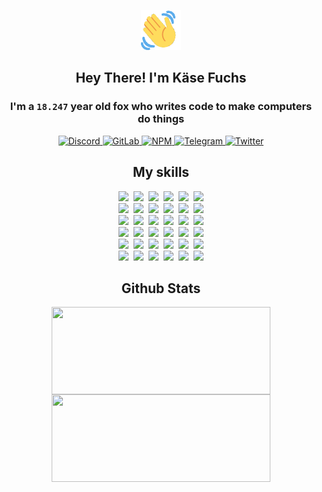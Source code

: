 <div><p align=center><img src=./resources/images/wave.gif width=64px height=64px></p><h2 align=center>Hey There! I'm Käse Fuchs</h2><h3 align=center>I'm a <code>18.247</code> year old fox who writes code to make computers do things</h3><p align=center><a href=https://discord.com/users/507526681125322772><img alt=Discord src="https://img.shields.io/badge/Discord-5865F2?logo=discord&logoColor=white&style=flat-square#9427e0524daec69938326ef470e01509"> </a><a href=https://gitlab.com/kasefuchs><img alt=GitLab src="https://img.shields.io/badge/GitLab-330F63?logo=gitlab&logoColor=white&style=flat-square#9427e0524daec69938326ef470e01509"> </a><a href=https://npmjs.com/~kasefuchs><img alt=NPM src="https://img.shields.io/badge/NPM-CB3837?logo=npm&logoColor=white&style=flat-square#9427e0524daec69938326ef470e01509"> </a><a href=https://t.me/kasefuchs><img alt=Telegram src="https://img.shields.io/badge/Telegram-2CA5E0?logo=telegram&logoColor=white&style=flat-square#9427e0524daec69938326ef470e01509"> </a><a href=https://twitter.com/kasefuchs><img alt=Twitter src="https://img.shields.io/badge/Twitter-1DA1F2?logo=twitter&logoColor=white&style=flat-square#9427e0524daec69938326ef470e01509"></a></p><h2 align=center>My skills</h2><p align=center><a href=https://aws.amazon.com/ ><picture><source srcset="https://skillicons.dev/icons?i=aws&theme=dark#9427e0524daec69938326ef470e01509" media="(prefers-color-scheme: dark)"><source srcset="https://skillicons.dev/icons?i=aws&theme=light#9427e0524daec69938326ef470e01509" media="(prefers-color-scheme: light), (prefers-color-scheme: no-preference)"><img src="https://skillicons.dev/icons?i=aws&theme=light#9427e0524daec69938326ef470e01509"></picture></a>&nbsp;&nbsp;<a href=https://en.wikipedia.org/wiki/Bash_(Unix_shell)><picture><source srcset="https://skillicons.dev/icons?i=bash&theme=dark#9427e0524daec69938326ef470e01509" media="(prefers-color-scheme: dark)"><source srcset="https://skillicons.dev/icons?i=bash&theme=light#9427e0524daec69938326ef470e01509" media="(prefers-color-scheme: light), (prefers-color-scheme: no-preference)"><img src="https://skillicons.dev/icons?i=bash&theme=light#9427e0524daec69938326ef470e01509"></picture></a>&nbsp;&nbsp;<a href=https://discord.com/developers/docs><picture><source srcset="https://skillicons.dev/icons?i=bots&theme=dark#9427e0524daec69938326ef470e01509" media="(prefers-color-scheme: dark)"><source srcset="https://skillicons.dev/icons?i=bots&theme=light#9427e0524daec69938326ef470e01509" media="(prefers-color-scheme: light), (prefers-color-scheme: no-preference)"><img src="https://skillicons.dev/icons?i=bots&theme=light#9427e0524daec69938326ef470e01509"></picture></a>&nbsp;&nbsp;<a href=https://www.cloudflare.com/ ><picture><source srcset="https://skillicons.dev/icons?i=cloudflare&theme=dark#9427e0524daec69938326ef470e01509" media="(prefers-color-scheme: dark)"><source srcset="https://skillicons.dev/icons?i=cloudflare&theme=light#9427e0524daec69938326ef470e01509" media="(prefers-color-scheme: light), (prefers-color-scheme: no-preference)"><img src="https://skillicons.dev/icons?i=cloudflare&theme=light#9427e0524daec69938326ef470e01509"></picture></a>&nbsp;&nbsp;<a href=https://en.wikipedia.org/wiki/CSS><picture><source srcset="https://skillicons.dev/icons?i=css&theme=dark#9427e0524daec69938326ef470e01509" media="(prefers-color-scheme: dark)"><source srcset="https://skillicons.dev/icons?i=css&theme=light#9427e0524daec69938326ef470e01509" media="(prefers-color-scheme: light), (prefers-color-scheme: no-preference)"><img src="https://skillicons.dev/icons?i=css&theme=light#9427e0524daec69938326ef470e01509"></picture></a>&nbsp;&nbsp;<a href=https://www.docker.com/ ><picture><source srcset="https://skillicons.dev/icons?i=docker&theme=dark#9427e0524daec69938326ef470e01509" media="(prefers-color-scheme: dark)"><source srcset="https://skillicons.dev/icons?i=docker&theme=light#9427e0524daec69938326ef470e01509" media="(prefers-color-scheme: light), (prefers-color-scheme: no-preference)"><img src="https://skillicons.dev/icons?i=docker&theme=light#9427e0524daec69938326ef470e01509"></picture></a><br><a href=https://www.electronjs.org/ ><picture><source srcset="https://skillicons.dev/icons?i=electron&theme=dark#9427e0524daec69938326ef470e01509" media="(prefers-color-scheme: dark)"><source srcset="https://skillicons.dev/icons?i=electron&theme=light#9427e0524daec69938326ef470e01509" media="(prefers-color-scheme: light), (prefers-color-scheme: no-preference)"><img src="https://skillicons.dev/icons?i=electron&theme=light#9427e0524daec69938326ef470e01509"></picture></a>&nbsp;&nbsp;<a href=https://expressjs.com/ ><picture><source srcset="https://skillicons.dev/icons?i=express&theme=dark#9427e0524daec69938326ef470e01509" media="(prefers-color-scheme: dark)"><source srcset="https://skillicons.dev/icons?i=express&theme=light#9427e0524daec69938326ef470e01509" media="(prefers-color-scheme: light), (prefers-color-scheme: no-preference)"><img src="https://skillicons.dev/icons?i=express&theme=light#9427e0524daec69938326ef470e01509"></picture></a>&nbsp;&nbsp;<a href=https://www.figma.com/ ><picture><source srcset="https://skillicons.dev/icons?i=figma&theme=dark#9427e0524daec69938326ef470e01509" media="(prefers-color-scheme: dark)"><source srcset="https://skillicons.dev/icons?i=figma&theme=light#9427e0524daec69938326ef470e01509" media="(prefers-color-scheme: light), (prefers-color-scheme: no-preference)"><img src="https://skillicons.dev/icons?i=figma&theme=light#9427e0524daec69938326ef470e01509"></picture></a>&nbsp;&nbsp;<a href=https://firebase.google.com/ ><picture><source srcset="https://skillicons.dev/icons?i=firebase&theme=dark#9427e0524daec69938326ef470e01509" media="(prefers-color-scheme: dark)"><source srcset="https://skillicons.dev/icons?i=firebase&theme=light#9427e0524daec69938326ef470e01509" media="(prefers-color-scheme: light), (prefers-color-scheme: no-preference)"><img src="https://skillicons.dev/icons?i=firebase&theme=light#9427e0524daec69938326ef470e01509"></picture></a>&nbsp;&nbsp;<a href=https://flask.palletsprojects.com/ ><picture><source srcset="https://skillicons.dev/icons?i=flask&theme=dark#9427e0524daec69938326ef470e01509" media="(prefers-color-scheme: dark)"><source srcset="https://skillicons.dev/icons?i=flask&theme=light#9427e0524daec69938326ef470e01509" media="(prefers-color-scheme: light), (prefers-color-scheme: no-preference)"><img src="https://skillicons.dev/icons?i=flask&theme=light#9427e0524daec69938326ef470e01509"></picture></a>&nbsp;&nbsp;<a href=https://cloud.google.com/ ><picture><source srcset="https://skillicons.dev/icons?i=gcp&theme=dark#9427e0524daec69938326ef470e01509" media="(prefers-color-scheme: dark)"><source srcset="https://skillicons.dev/icons?i=gcp&theme=light#9427e0524daec69938326ef470e01509" media="(prefers-color-scheme: light), (prefers-color-scheme: no-preference)"><img src="https://skillicons.dev/icons?i=gcp&theme=light#9427e0524daec69938326ef470e01509"></picture></a><br><a href=https://git-scm.com/ ><picture><source srcset="https://skillicons.dev/icons?i=git&theme=dark#9427e0524daec69938326ef470e01509" media="(prefers-color-scheme: dark)"><source srcset="https://skillicons.dev/icons?i=git&theme=light#9427e0524daec69938326ef470e01509" media="(prefers-color-scheme: light), (prefers-color-scheme: no-preference)"><img src="https://skillicons.dev/icons?i=git&theme=light#9427e0524daec69938326ef470e01509"></picture></a>&nbsp;&nbsp;<a href=https://github.com/ ><picture><source srcset="https://skillicons.dev/icons?i=github&theme=dark#9427e0524daec69938326ef470e01509" media="(prefers-color-scheme: dark)"><source srcset="https://skillicons.dev/icons?i=github&theme=light#9427e0524daec69938326ef470e01509" media="(prefers-color-scheme: light), (prefers-color-scheme: no-preference)"><img src="https://skillicons.dev/icons?i=github&theme=light#9427e0524daec69938326ef470e01509"></picture></a>&nbsp;&nbsp;<a href=https://gitlab.com/ ><picture><source srcset="https://skillicons.dev/icons?i=gitlab&theme=dark#9427e0524daec69938326ef470e01509" media="(prefers-color-scheme: dark)"><source srcset="https://skillicons.dev/icons?i=gitlab&theme=light#9427e0524daec69938326ef470e01509" media="(prefers-color-scheme: light), (prefers-color-scheme: no-preference)"><img src="https://skillicons.dev/icons?i=gitlab&theme=light#9427e0524daec69938326ef470e01509"></picture></a>&nbsp;&nbsp;<a href=https://www.heroku.com/ ><picture><source srcset="https://skillicons.dev/icons?i=heroku&theme=dark#9427e0524daec69938326ef470e01509" media="(prefers-color-scheme: dark)"><source srcset="https://skillicons.dev/icons?i=heroku&theme=light#9427e0524daec69938326ef470e01509" media="(prefers-color-scheme: light), (prefers-color-scheme: no-preference)"><img src="https://skillicons.dev/icons?i=heroku&theme=light#9427e0524daec69938326ef470e01509"></picture></a>&nbsp;&nbsp;<a href=https://en.wikipedia.org/wiki/HTML><picture><source srcset="https://skillicons.dev/icons?i=html&theme=dark#9427e0524daec69938326ef470e01509" media="(prefers-color-scheme: dark)"><source srcset="https://skillicons.dev/icons?i=html&theme=light#9427e0524daec69938326ef470e01509" media="(prefers-color-scheme: light), (prefers-color-scheme: no-preference)"><img src="https://skillicons.dev/icons?i=html&theme=light#9427e0524daec69938326ef470e01509"></picture></a>&nbsp;&nbsp;<a href=https://en.wikipedia.org/wiki/JavaScript><picture><source srcset="https://skillicons.dev/icons?i=js&theme=dark#9427e0524daec69938326ef470e01509" media="(prefers-color-scheme: dark)"><source srcset="https://skillicons.dev/icons?i=js&theme=light#9427e0524daec69938326ef470e01509" media="(prefers-color-scheme: light), (prefers-color-scheme: no-preference)"><img src="https://skillicons.dev/icons?i=js&theme=light#9427e0524daec69938326ef470e01509"></picture></a><br><a href=https://en.wikipedia.org/wiki/Linux><picture><source srcset="https://skillicons.dev/icons?i=linux&theme=dark#9427e0524daec69938326ef470e01509" media="(prefers-color-scheme: dark)"><source srcset="https://skillicons.dev/icons?i=linux&theme=light#9427e0524daec69938326ef470e01509" media="(prefers-color-scheme: light), (prefers-color-scheme: no-preference)"><img src="https://skillicons.dev/icons?i=linux&theme=light#9427e0524daec69938326ef470e01509"></picture></a>&nbsp;&nbsp;<a href=https://mui.com/ ><picture><source srcset="https://skillicons.dev/icons?i=materialui&theme=dark#9427e0524daec69938326ef470e01509" media="(prefers-color-scheme: dark)"><source srcset="https://skillicons.dev/icons?i=materialui&theme=light#9427e0524daec69938326ef470e01509" media="(prefers-color-scheme: light), (prefers-color-scheme: no-preference)"><img src="https://skillicons.dev/icons?i=materialui&theme=light#9427e0524daec69938326ef470e01509"></picture></a>&nbsp;&nbsp;<a href=https://en.wikipedia.org/wiki/Markdown><picture><source srcset="https://skillicons.dev/icons?i=md&theme=dark#9427e0524daec69938326ef470e01509" media="(prefers-color-scheme: dark)"><source srcset="https://skillicons.dev/icons?i=md&theme=light#9427e0524daec69938326ef470e01509" media="(prefers-color-scheme: light), (prefers-color-scheme: no-preference)"><img src="https://skillicons.dev/icons?i=md&theme=light#9427e0524daec69938326ef470e01509"></picture></a>&nbsp;&nbsp;<a href=https://www.mongodb.com/ ><picture><source srcset="https://skillicons.dev/icons?i=mongodb&theme=dark#9427e0524daec69938326ef470e01509" media="(prefers-color-scheme: dark)"><source srcset="https://skillicons.dev/icons?i=mongodb&theme=light#9427e0524daec69938326ef470e01509" media="(prefers-color-scheme: light), (prefers-color-scheme: no-preference)"><img src="https://skillicons.dev/icons?i=mongodb&theme=light#9427e0524daec69938326ef470e01509"></picture></a>&nbsp;&nbsp;<a href=https://www.mysql.com/ ><picture><source srcset="https://skillicons.dev/icons?i=mysql&theme=dark#9427e0524daec69938326ef470e01509" media="(prefers-color-scheme: dark)"><source srcset="https://skillicons.dev/icons?i=mysql&theme=light#9427e0524daec69938326ef470e01509" media="(prefers-color-scheme: light), (prefers-color-scheme: no-preference)"><img src="https://skillicons.dev/icons?i=mysql&theme=light#9427e0524daec69938326ef470e01509"></picture></a>&nbsp;&nbsp;<a href=https://nextjs.org/ ><picture><source srcset="https://skillicons.dev/icons?i=nextjs&theme=dark#9427e0524daec69938326ef470e01509" media="(prefers-color-scheme: dark)"><source srcset="https://skillicons.dev/icons?i=nextjs&theme=light#9427e0524daec69938326ef470e01509" media="(prefers-color-scheme: light), (prefers-color-scheme: no-preference)"><img src="https://skillicons.dev/icons?i=nextjs&theme=light#9427e0524daec69938326ef470e01509"></picture></a><br><a href=https://nodejs.org/en/ ><picture><source srcset="https://skillicons.dev/icons?i=nodejs&theme=dark#9427e0524daec69938326ef470e01509" media="(prefers-color-scheme: dark)"><source srcset="https://skillicons.dev/icons?i=nodejs&theme=light#9427e0524daec69938326ef470e01509" media="(prefers-color-scheme: light), (prefers-color-scheme: no-preference)"><img src="https://skillicons.dev/icons?i=nodejs&theme=light#9427e0524daec69938326ef470e01509"></picture></a>&nbsp;&nbsp;<a href=https://www.postgresql.org/ ><picture><source srcset="https://skillicons.dev/icons?i=postgres&theme=dark#9427e0524daec69938326ef470e01509" media="(prefers-color-scheme: dark)"><source srcset="https://skillicons.dev/icons?i=postgres&theme=light#9427e0524daec69938326ef470e01509" media="(prefers-color-scheme: light), (prefers-color-scheme: no-preference)"><img src="https://skillicons.dev/icons?i=postgres&theme=light#9427e0524daec69938326ef470e01509"></picture></a>&nbsp;&nbsp;<a href=https://learn.microsoft.com/en-us/powershell/ ><picture><source srcset="https://skillicons.dev/icons?i=powershell&theme=dark#9427e0524daec69938326ef470e01509" media="(prefers-color-scheme: dark)"><source srcset="https://skillicons.dev/icons?i=powershell&theme=light#9427e0524daec69938326ef470e01509" media="(prefers-color-scheme: light), (prefers-color-scheme: no-preference)"><img src="https://skillicons.dev/icons?i=powershell&theme=light#9427e0524daec69938326ef470e01509"></picture></a>&nbsp;&nbsp;<a href=https://www.python.org/ ><picture><source srcset="https://skillicons.dev/icons?i=py&theme=dark#9427e0524daec69938326ef470e01509" media="(prefers-color-scheme: dark)"><source srcset="https://skillicons.dev/icons?i=py&theme=light#9427e0524daec69938326ef470e01509" media="(prefers-color-scheme: light), (prefers-color-scheme: no-preference)"><img src="https://skillicons.dev/icons?i=py&theme=light#9427e0524daec69938326ef470e01509"></picture></a>&nbsp;&nbsp;<a href=https://www.raspberrypi.org/ ><picture><source srcset="https://skillicons.dev/icons?i=raspberrypi&theme=dark#9427e0524daec69938326ef470e01509" media="(prefers-color-scheme: dark)"><source srcset="https://skillicons.dev/icons?i=raspberrypi&theme=light#9427e0524daec69938326ef470e01509" media="(prefers-color-scheme: light), (prefers-color-scheme: no-preference)"><img src="https://skillicons.dev/icons?i=raspberrypi&theme=light#9427e0524daec69938326ef470e01509"></picture></a>&nbsp;&nbsp;<a href=https://reactjs.org/ ><picture><source srcset="https://skillicons.dev/icons?i=react&theme=dark#9427e0524daec69938326ef470e01509" media="(prefers-color-scheme: dark)"><source srcset="https://skillicons.dev/icons?i=react&theme=light#9427e0524daec69938326ef470e01509" media="(prefers-color-scheme: light), (prefers-color-scheme: no-preference)"><img src="https://skillicons.dev/icons?i=react&theme=light#9427e0524daec69938326ef470e01509"></picture></a><br><a href=https://redux.js.org/ ><picture><source srcset="https://skillicons.dev/icons?i=redux&theme=dark#9427e0524daec69938326ef470e01509" media="(prefers-color-scheme: dark)"><source srcset="https://skillicons.dev/icons?i=redux&theme=light#9427e0524daec69938326ef470e01509" media="(prefers-color-scheme: light), (prefers-color-scheme: no-preference)"><img src="https://skillicons.dev/icons?i=redux&theme=light#9427e0524daec69938326ef470e01509"></picture></a>&nbsp;&nbsp;<a href=https://en.wikipedia.org/wiki/Regular_expression><picture><source srcset="https://skillicons.dev/icons?i=regex&theme=dark#9427e0524daec69938326ef470e01509" media="(prefers-color-scheme: dark)"><source srcset="https://skillicons.dev/icons?i=regex&theme=light#9427e0524daec69938326ef470e01509" media="(prefers-color-scheme: light), (prefers-color-scheme: no-preference)"><img src="https://skillicons.dev/icons?i=regex&theme=light#9427e0524daec69938326ef470e01509"></picture></a>&nbsp;&nbsp;<a href=https://en.wikipedia.org/wiki/Sass_(stylesheet_language)><picture><source srcset="https://skillicons.dev/icons?i=sass&theme=dark#9427e0524daec69938326ef470e01509" media="(prefers-color-scheme: dark)"><source srcset="https://skillicons.dev/icons?i=sass&theme=light#9427e0524daec69938326ef470e01509" media="(prefers-color-scheme: light), (prefers-color-scheme: no-preference)"><img src="https://skillicons.dev/icons?i=sass&theme=light#9427e0524daec69938326ef470e01509"></picture></a>&nbsp;&nbsp;<a href=https://www.typescriptlang.org/ ><picture><source srcset="https://skillicons.dev/icons?i=ts&theme=dark#9427e0524daec69938326ef470e01509" media="(prefers-color-scheme: dark)"><source srcset="https://skillicons.dev/icons?i=ts&theme=light#9427e0524daec69938326ef470e01509" media="(prefers-color-scheme: light), (prefers-color-scheme: no-preference)"><img src="https://skillicons.dev/icons?i=ts&theme=light#9427e0524daec69938326ef470e01509"></picture></a>&nbsp;&nbsp;<a href=https://unity.com/ ><picture><source srcset="https://skillicons.dev/icons?i=unity&theme=dark#9427e0524daec69938326ef470e01509" media="(prefers-color-scheme: dark)"><source srcset="https://skillicons.dev/icons?i=unity&theme=light#9427e0524daec69938326ef470e01509" media="(prefers-color-scheme: light), (prefers-color-scheme: no-preference)"><img src="https://skillicons.dev/icons?i=unity&theme=light#9427e0524daec69938326ef470e01509"></picture></a>&nbsp;&nbsp;<a href=https://workers.cloudflare.com/ ><picture><source srcset="https://skillicons.dev/icons?i=workers&theme=dark#9427e0524daec69938326ef470e01509" media="(prefers-color-scheme: dark)"><source srcset="https://skillicons.dev/icons?i=workers&theme=light#9427e0524daec69938326ef470e01509" media="(prefers-color-scheme: light), (prefers-color-scheme: no-preference)"><img src="https://skillicons.dev/icons?i=workers&theme=light#9427e0524daec69938326ef470e01509"></picture></a><br></p><h2 align=center>Github Stats</h2><p align=center><picture><source srcset="https://github-readme-stats-kasefuchs.vercel.app/api/?count_private=true&hide_border=true&hide_rank=true&line_height=20&hide_title=true&username=Kasefuchs&theme=dark#9427e0524daec69938326ef470e01509" media="(prefers-color-scheme: dark)"><source srcset="https://github-readme-stats-kasefuchs.vercel.app/api/?count_private=true&hide_border=true&hide_rank=true&line_height=20&hide_title=true&username=Kasefuchs&theme=light#9427e0524daec69938326ef470e01509" media="(prefers-color-scheme: light), (prefers-color-scheme: no-preference)"><img align=middle width=350 height=140 src="https://github-readme-stats-kasefuchs.vercel.app/api/?count_private=true&hide_border=true&hide_rank=true&line_height=20&hide_title=true&username=Kasefuchs&theme=light#9427e0524daec69938326ef470e01509"></picture><picture><source srcset="https://github-readme-stats-kasefuchs.vercel.app/api/top-langs/?count_private=true&hide_border=true&layout=compact&username=Kasefuchs&theme=dark#9427e0524daec69938326ef470e01509" media="(prefers-color-scheme: dark)"><source srcset="https://github-readme-stats-kasefuchs.vercel.app/api/top-langs/?count_private=true&hide_border=true&layout=compact&username=Kasefuchs&theme=light#9427e0524daec69938326ef470e01509" media="(prefers-color-scheme: light), (prefers-color-scheme: no-preference)"><img align=middle width=350 height=140 src="https://github-readme-stats-kasefuchs.vercel.app/api/top-langs/?count_private=true&hide_border=true&layout=compact&username=Kasefuchs&theme=light#9427e0524daec69938326ef470e01509"></picture></p><img src="https://hit.yhype.me/github/profile?user_id=64592097#9427e0524daec69938326ef470e01509" alt=""></div>